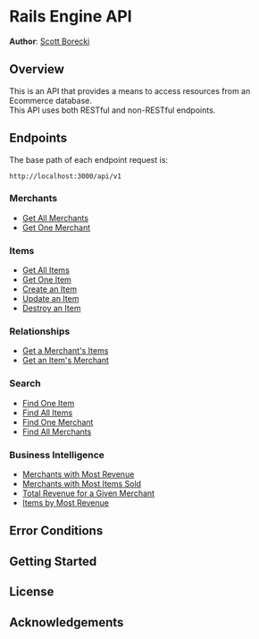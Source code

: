 # Rails Engine API

**Author**: [Scott Borecki](https://github.com/scott-borecki)

## Overview
This is an API that provides a means to access resources from an Ecommerce database.  
This API uses both RESTful and non-RESTful endpoints.


## Endpoints

The base path of each endpoint request is:

```
http://localhost:3000/api/v1
```

### Merchants

- [Get All Merchants](/doc/merchants_endpoints.md#get-all-merchants)
- [Get One Merchant](/doc/merchants_endpoints.md#get-one-merchant)

### Items

- [Get All Items](/doc/items_endpoints.md#get-all-items)
- [Get One Item](/doc/items_endpoints.md#get-one-item)
- [Create an Item](/doc/items_endpoints.md#create-an-item)
- [Update an Item](/doc/items_endpoints.md#update-an-item)
- [Destroy an Item](/doc/items_endpoints.md#delete-an-item)

### Relationships

- [Get a Merchant's Items](/doc/relationship_endpoints.md#get-a-merchants-items)
- [Get an Item's Merchant](/doc/relationship_endpoints.md#get-an-items-merchant)

### Search

- [Find One Item](/doc/search/get_find_item.md)
- [Find All Items](/doc/search/get_find_all_items.md)
- [Find One Merchant](/doc/search/get_find_merchant.md)
- [Find All Merchants](/doc/search/get_find_all_merchants.md)

### Business Intelligence

- [Merchants with Most Revenue](/doc/merchants/get_merchants_with_most_revenue.md)
- [Merchants with Most Items Sold](/doc/merchants/get_merchants_with_most_items_sold.md)
- [Total Revenue for a Given Merchant](/doc/merchants/get_total_revenue_for_merchant.md)
- [Items by Most Revenue](/doc/items/get_items_with_most_revenue.md)

## Error Conditions

## Getting Started

## License

## Acknowledgements
